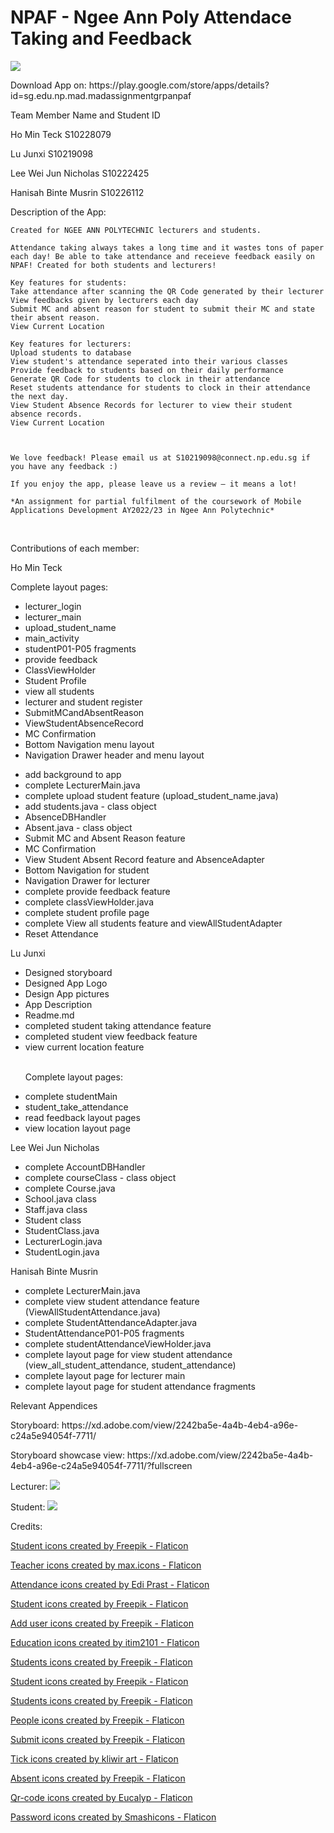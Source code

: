 # NPAF - Ngee Ann Poly Attendace Taking and Feedback
<p><img src="app/src/main/res/drawable/google_pixel_6_pro___13_removebg1111.png"></p>
<p>Download App on: https://play.google.com/store/apps/details?id=sg.edu.np.mad.madassignmentgrpanpaf</p>

<p>Team Member Name and Student ID </p>
<p> Ho Min Teck S10228079 </p>
<p> Lu Junxi    S10219098 </p>
<p> Lee Wei Jun Nicholas S10222425 </p>
<p> Hanisah Binte Musrin S10226112</p>


<p> Description of the App: 

    Created for NGEE ANN POLYTECHNIC lecturers and students.
    
    Attendance taking always takes a long time and it wastes tons of paper each day! Be able to take attendance and receieve feedback easily on NPAF! Created for both students and lecturers! 
    
    Key features for students:
    Take attendance after scanning the QR Code generated by their lecturer
    View feedbacks given by lecturers each day
    Submit MC and absent reason for student to submit their MC and state their absent reason.
    View Current Location
    
    Key features for lecturers:
    Upload students to database
    View student's attendance seperated into their various classes
    Provide feedback to students based on their daily performance
    Generate QR Code for students to clock in their attendance
    Reset students attendance for students to clock in their attendance the next day.
    View Student Absence Records for lecturer to view their student absence records.
    View Current Location
    
    
    
    We love feedback! Please email us at S10219098@connect.np.edu.sg if you have any feedback :)

    If you enjoy the app, please leave us a review — it means a lot!
    
    *An assignment for partial fulfilment of the coursework of Mobile Applications Development AY2022/23 in Ngee Ann Polytechnic*
    
</p>
<br>
<p>Contributions of each member:</p> 
<p>Ho Min Teck</p>
<p>Complete layout pages: </p>
<ul>
    <li>
      lecturer_login
    </li>
    <li>
      lecturer_main
  </li>
  <li>
    upload_student_name
  </li>
  <li>
    main_activity
  </li>
  <li>
    studentP01-P05 fragments
  </li>
  <li>
     provide feedback
  </li>
  <li>
    ClassViewHolder
  </li>
  <li>
    Student Profile
  </li>
  <li>
    view all students
  </li>
  <li>
    lecturer and student register  
  </li>
  <li>
  SubmitMCandAbsentReason
  </li>
  <li>
  ViewStudentAbsenceRecord
  </li>
  <li>MC Confirmation</li>
  <li>Bottom Navigation menu layout</li>
  <li>Navigation Drawer header and menu layout</li>
  </p>
 <li>
   add background to app 
  </li>
<li>
  complete LecturerMain.java
  </li>
<li>
  complete upload student feature (upload_student_name.java)
  </li>
<li>
  add students.java - class object
  </li>
  <li>
  AbsenceDBHandler
  </li>
  <li>
  Absent.java - class object
  </li>
  <li>
  Submit MC and Absent Reason feature
  </li>
  <li>MC Confirmation</li>
  <li>
  View Student Absent Record feature and AbsenceAdapter 
  </li>
  <li>Bottom Navigation for student</li>
  <li>Navigation Drawer for lecturer</li>
  <li>
complete provide feedback feature
  </li>
<li>
  complete classViewHolder.java
  </li>
<li>
  complete student profile page
  </li>
  <li>
  complete View all students feature and viewAllStudentAdapter
  </li>
  <li>Reset Attendance</li>
</ul>
<p>Lu Junxi</p>
<ul>
    <li>
        Designed storyboard
    </li>
  <li>
    Designed App Logo
  </li>
  <li>
    Design App pictures
  </li>
  <li>
    App Description
  </li>
    <li>
        Readme.md
    </li>
  <li>
    completed student taking attendance feature
  </li>
  <li>
   completed student view feedback feature
  </li>
  <li>
      view current location feature
  </li>
  <br>
  <p>
    Complete layout pages:
  </p>
  <li>
    complete studentMain
  </li>
  <li>
    student_take_attendance
  </li>
  <li>
    read feedback layout pages
  </li>
  <li>
    view location layout page
  </li>
  </ul>

<p>Lee Wei Jun Nicholas</p>
<ul>
  <li>
complete AccountDBHandler 
  </li>
<li>
  complete courseClass - class object
  </li>
  <li>complete Course.java</li>
  <li>School.java class</li>
  <li>Staff.java class</li>
  <li>Student class</li>
  <li>StudentClass.java</li>
  <li>LecturerLogin.java</li>
  <li>StudentLogin.java</li>
  </ul>

<p>Hanisah Binte Musrin</p>
<ul>
  <li>complete LecturerMain.java</li>
  <li>complete view student attendance feature (ViewAllStudentAttendance.java)</li>
  <li>complete StudentAttendanceAdapter.java</li>
  <li>StudentAttendanceP01-P05 fragments </li>
  <li>complete studentAttendanceViewHolder.java</li>
  <li>complete layout page for view student attendance (view_all_student_attendance, student_attendance) </li>
  <li>complete layout page for lecturer main </li>
  <li>complete layout page for student attendance fragments</li>
 </ul>
  
 <p> Relevant Appendices </p>
 <p> Storyboard: https://xd.adobe.com/view/2242ba5e-4a4b-4eb4-a96e-c24a5e94054f-7711/</p>
 <p>    Storyboard showcase view: https://xd.adobe.com/view/2242ba5e-4a4b-4eb4-a96e-c24a5e94054f-7711/?fullscreen
</p>
<p>
Lecturer:
<img src="app/src/main/res/drawable/lecturerpage.jpg">
</p>
<p>
Student:
<img src="app/src/main/res/drawable/studentpage.jpg">
</p>
<p> Credits: </p>
<p><a href="https://www.flaticon.com/free-icons/student" title="student icons">Student icons created by Freepik - Flaticon</a></p>
<p><a href="https://www.flaticon.com/free-icons/teacher" title="teacher icons">Teacher icons created by max.icons - Flaticon</a></p>
<p><a href="https://www.flaticon.com/free-icons/attendance" title="attendance icons">Attendance icons created by Edi Prast - Flaticon</a></p>
<p><a href="https://www.flaticon.com/free-icons/student" title="student icons">Student icons created by Freepik - Flaticon</a></p>
<p><a href="https://www.flaticon.com/free-icons/add-user" title="add user icons">Add user icons created by Freepik - Flaticon</a></p>
<p><a href="https://www.flaticon.com/free-icons/education" title="education icons">Education icons created by itim2101 - Flaticon</a>
<p><a href="https://www.flaticon.com/free-icons/students" title="students icons">Students icons created by Freepik - Flaticon</a></p>
<p><a href="https://www.flaticon.com/free-icons/student" title="student icons">Student icons created by Freepik - Flaticon</a></p>
<p><a href="https://www.flaticon.com/free-icons/students" title="students icons">Students icons created by Freepik - Flaticon</a></p>
<p><a href="https://www.flaticon.com/free-icons/people" title="people icons">People icons created by Freepik - Flaticon</a></p>
<p><a href="https://www.flaticon.com/free-icons/submit" title="submit icons">Submit icons created by Freepik - Flaticon</a></p>
<p><a href="https://www.flaticon.com/free-icons/tick" title="tick icons">Tick icons created by kliwir art - Flaticon</a></p>
<p><a href="https://www.flaticon.com/free-icons/absent" title="absent icons">Absent icons created by Freepik - Flaticon</a></p>
<p><a href="https://www.flaticon.com/free-icons/qr-code" title="qr-code icons">Qr-code icons created by Eucalyp - Flaticon</a></p>
<p><a href="https://www.flaticon.com/free-icons/password" title="password icons">Password icons created by Smashicons - Flaticon</a></p>










